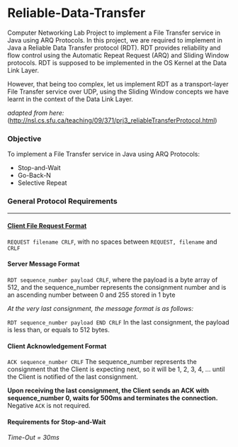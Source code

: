 # Reliable-Data-Transfer

Computer Networking Lab Project to implement a File Transfer service in Java using ARQ Protocols.
In this project, we are required to implement in Java a Reliable Data Transfer protocol (RDT).  RDT provides reliability and flow control using the Automatic Repeat Request (ARQ) and Sliding Window protocols.
RDT is supposed to be implemented in the OS Kernel at the Data Link Layer.

However, that being too complex, let us implement RDT as a transport-layer File Transfer service over UDP, using the Sliding Window concepts we have learnt in the context of the Data Link Layer. 

*adapted from here:* (http://nsl.cs.sfu.ca/teaching/09/371/prj3_reliableTransferProtocol.html)

### Objective

To implement a File Transfer service in Java using ARQ Protocols:
* Stop-and-Wait
* Go-Back-N
* Selective Repeat

### General Protocol Requirements
---
#### <u> Client File Request Format </u>

`REQUEST filename CRLF`, with no spaces between `REQUEST, filename` and `CRLF`


#### Server Message Format

`RDT sequence_number payload CRLF`, where 
the payload is a byte array of 512, and
the sequence_number represents the consignment number and is an ascending number between 0 and 255 stored in 1 byte

*At the very last consignment, the message format is as follows:*

`RDT sequence_number payload END CRLF`
In the last consignment, the payload is less than, or equals to 512 bytes.

#### Client Acknowledgement Format

`ACK sequence_number CRLF`
The sequence_number represents the consignment that the Client is expecting next, so it will be 1, 2, 3, 4, ... until the Client is notified of the last consignment.

<b> Upon receiving the last consignment, the Client sends an ACK with sequence_number 0, waits for 500ms and terminates the connection. </b>
Negative `ACK` is not required.

#### Requirements for Stop-and-Wait
*Time-Out = 30ms*

